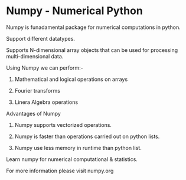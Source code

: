 # Numpy - Numerical Python

Numpy is funadamental package for numerical computations in python.

Support different datatypes.

Supports N-dimensional array objects that can be used for processing  multi-dimensional data.

Using Numpy we can perform:-

1) Mathematical and logical operations on arrays

2) Fourier transforms

3) Linera Algebra operations

Advantages of Numpy

1) Numpy supports vectorized operations.

2) Numpy is faster than operations carried out on python lists. 

3) Numpy use less memory in runtime than python list.

Learn numpy for numerical computational & statistics.

For more information please visit numpy.org
